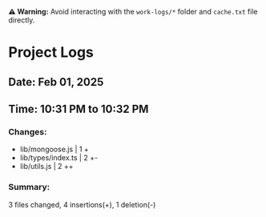 **⚠️ Warning:** Avoid interacting with the `work-logs/*` folder and `cache.txt` file directly.

# Project Logs

## Date: Feb 01, 2025

## Time: 10:31 PM to 10:32 PM

### Changes:
- lib/mongoose.js    | 1 +
-  lib/types/index.ts | 2 +-
-  lib/utils.js       | 2 ++

### Summary:
 3 files changed, 4 insertions(+), 1 deletion(-)